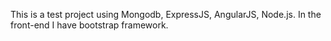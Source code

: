 This is a test project using Mongodb, ExpressJS, AngularJS, Node.js. In the front-end I have bootstrap framework.
